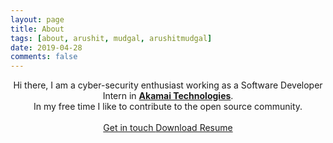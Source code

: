 ```yaml
---
layout: page
title: About
tags: [about, arushit, mudgal, arushitmudgal]
date: 2019-04-28
comments: false
---
```


<center>Hi there, I am a cyber-security enthusiast working as a Software Developer Intern in <a href="https://www.akamai.com/" target="_blank"><b>Akamai Technologies</b></a>.<br>
In my free time I like to contribute to the open source community.</center>
<br>
<center>
    <a class="btn" href="mailto:{{ site.email }}/">
        Get in touch
    </a>
    <a class="btn" href="resume/">
        Download Resume
    </a>
</center>


